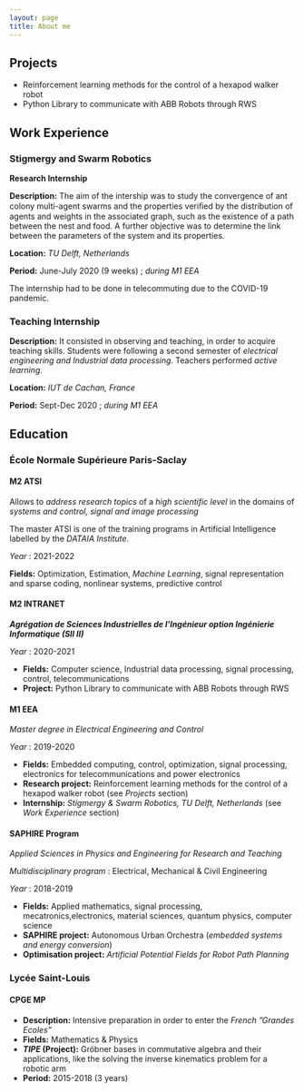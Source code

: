 ```yaml
---
layout: page
title: About me
---
```


## Projects

- Reinforcement learning methods for the control of a hexapod walker robot
- Python Library to communicate with ABB Robots through RWS

## Work Experience

### Stigmergy and Swarm Robotics

**Research Internship**

**Description:** The aim of the intership was to study the convergence of ant colony multi-agent swarms and
the properties veriﬁed by the distribution of agents and weights in the associated graph, such as the
existence of a path between the nest and food. A further objective was to determine the link between
the parameters of the system and its properties.

**Location:** *TU Delft, Netherlands*

**Period:** June-July 2020 (9 weeks) ; *during M1 EEA*

The internship had to be done in telecommuting due to the COVID-19 pandemic.

### Teaching Internship 

**Description:** It consisted in observing and teaching, in order to acquire teaching skills. Students were following a second semester of *electrical engineering and Industrial data processing*. Teachers performed *active learning*. 

**Location:** *IUT de Cachan, France*

**Period:** Sept-Dec 2020 ; *during M1 EEA*

## Education 

### École Normale Supérieure Paris-Saclay 

#### M2 ATSI

Allows to *address research topics* of a *high scientific level* in the domains of *systems and control, signal and image processing*

The master ATSI is one of the training programs in Artificial Intelligence labelled by the *DATAIA Institute*.

*Year* : 2021-2022

**Fields:** Optimization, Estimation, *Machine Learning*, signal representation and sparse coding, nonlinear systems, predictive control

#### M2 INTRANET

***Agrégation de Sciences Industrielles de l'Ingénieur option Ingénierie Informatique (SII II)***

*Year* : 2020-2021

- **Fields:** Computer science, Industrial data processing, signal processing, control, telecommunications 
- **Project:** Python Library to communicate with ABB Robots through RWS

#### M1 EEA

*Master degree in Electrical Engineering and Control*

*Year* : 2019-2020

- **Fields:** Embedded computing, control, optimization, signal processing, electronics for telecommunications and power electronics
- **Research project:** Reinforcement learning methods for the control of a hexapod walker robot (see *Projects* section)
- **Internship:** *Stigmergy & Swarm Robotics, TU Delft, Netherlands* (see *Work Experience* section)

#### SAPHIRE Program

*Applied Sciences in Physics and Engineering for Research and Teaching*

*Multidisciplinary program* : Electrical, Mechanical & Civil Engineering

*Year* : 2018-2019

- **Fields:** Applied mathematics, signal processing, mecatronics,electronics, material sciences, quantum physics, computer science
- **SAPHIRE project:** Autonomous Urban Orchestra (*embedded systems and energy conversion*)
- **Optimisation project:** *Artificial Potential Fields for Robot Path Planning*

### Lycée Saint-Louis

#### CPGE MP

- **Description:** Intensive preparation in order to enter the *French ”Grandes Ecoles”*
- **Fields:** Mathematics & Physics
- ***TIPE* (Project):** Gröbner bases in commutative algebra and their applications, like the solving the inverse kinematics problem for a robotic arm
- **Period:** 2015-2018 (3 years)
